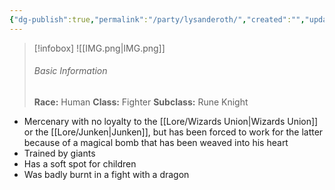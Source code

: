 ```yaml
---
{"dg-publish":true,"permalink":"/party/lysanderoth/","created":"","updated":""}
---
```




> [!infobox]
> ![[IMG.png\|IMG.png]]
> ###### Basic Information
> **Race:** Human
> **Class:**  Fighter
> **Subclass:** Rune Knight

- Mercenary with no loyalty to the [[Lore/Wizards Union\|Wizards Union]] or the [[Lore/Junken\|Junken]], but has been forced to work for the latter because of a magical bomb that has been weaved into his heart 
- Trained by giants 
- Has a soft spot for children
- Was badly burnt in a fight with a dragon